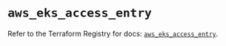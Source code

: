 # `aws_eks_access_entry`

Refer to the Terraform Registry for docs: [`aws_eks_access_entry`](https://registry.terraform.io/providers/hashicorp/aws/6.11.0/docs/resources/eks_access_entry).
